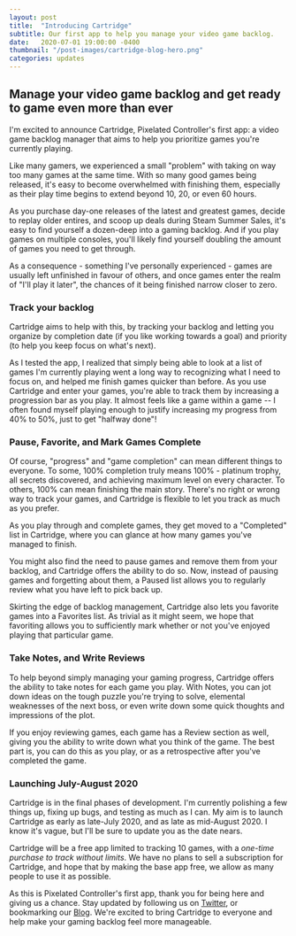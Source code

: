 ```yaml
---
layout: post
title:  "Introducing Cartridge"
subtitle: Our first app to help you manage your video game backlog.
date:   2020-07-01 19:00:00 -0400
thumbnail: "/post-images/cartridge-blog-hero.png"
categories: updates
---
```


## Manage your video game backlog and get ready to game even more than ever

I'm excited to announce Cartridge, Pixelated Controller's first app: a video game backlog
manager that aims to help you prioritize games you're currently playing.

Like many gamers, we experienced a small "problem" with taking on way too many games at the same time. With
so many good games being released, it's easy to become overwhelmed with finishing them,
especially as their play time begins to extend beyond 10, 20, or even 60 hours.

As you purchase day-one releases of the latest and greatest games, decide to replay older entires, and scoop up deals during Steam Summer Sales, it's easy to find yourself a dozen-deep into a gaming backlog. And if you play games on multiple consoles,
you'll likely find yourself doubling the amount of games you need to get through.

As a consequence - something I've personally experienced - games are usually left unfinished in favour of others, and  once
games enter the realm of "I'll play it later", the chances of it being finished narrow closer to zero.

### Track your backlog

Cartridge aims to help with this, by tracking your backlog and letting you organize by completion date (if you like working towards a goal) and priority (to help you keep focus on what's next).

As I tested the app, I realized that simply being able to look at a list of games I'm currently playing went a long way
to recognizing what I need to focus on, and helped me finish games quicker than before. As you use Cartridge and enter your
games, you're able to track them by increasing a progression bar as you play. It almost feels like a game within a game -- I often found myself playing enough to justify increasing my progress from 40% to 50%, just to get "halfway done"!

### Pause, Favorite, and Mark Games Complete

Of course, "progress" and "game completion" can mean different things to everyone. To some, 100% completion truly means 100% - platinum trophy, all secrets discovered, and achieving maximum level on every character. To others, 100% can mean finishing the main story. There's no right or wrong way to track your games, and Cartridge is flexible to let you track as much as you prefer.

As you play through and complete games, they get moved to a "Completed" list in Cartridge, where you can glance at how many games you've managed to finish.

You might also find the need to pause games and remove them from your backlog, and Cartridge offers the ability to do so. Now, instead of pausing games and forgetting about them, a Paused list allows you to regularly review what you have left to pick back up.

Skirting the edge of backlog management, Cartridge also lets you favorite games into a Favorites list. As trivial as it might seem, we hope that favoriting allows you to sufficiently mark whether or not you've enjoyed playing that particular game.

### Take Notes, and Write Reviews

To help beyond simply managing your gaming progress, Cartridge offers the ability to take notes for each game you play. With Notes, you can jot down ideas on the tough puzzle you're trying to solve, elemental weaknesses of the next boss, or even write down some quick thoughts and impressions of the plot.

If you enjoy reviewing games, each game has a Review section as well, giving you the ability to write down what you think of the game. The best part is, you can do this as you play, or as a retrospective after you've completed the game.

### Launching July-August 2020

Cartridge is in the final phases of development. I'm currently polishing a few things up, fixing up bugs, and testing as much as I can. My aim is to launch Cartridge as early as late-July 2020, and as late as mid-August 2020. I know it's vague, but I'll be
sure to update you as the date nears.

Cartridge will be a free app limited to tracking 10 games, with a _one-time purchase to track without limits_. We have no plans to sell a subscription for Cartridge, and hope that by making the base app free, we allow as many people to use it as possible.

As this is Pixelated Controller's first app, thank you for being here and giving us a chance. Stay updated by following us on [Twitter](https://twitter.com/Cartridge_App), or bookmarking our [Blog](https://pixelatedcontroller.com/blog). We're excited to
bring Cartridge to everyone and help make your gaming backlog feel more manageable.
